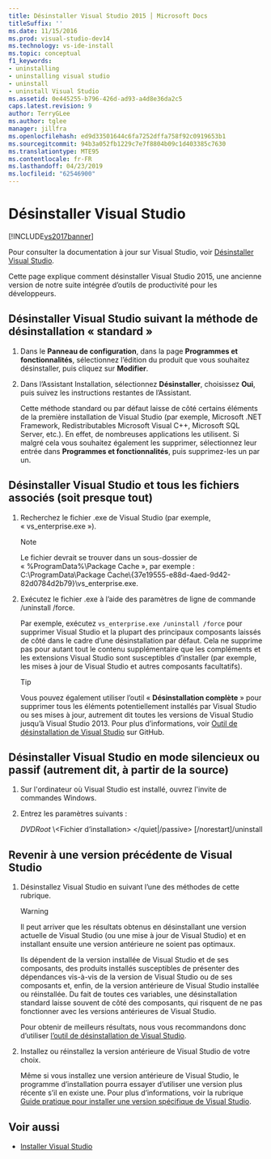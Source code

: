 ```yaml
---
title: Désinstaller Visual Studio 2015 │ Microsoft Docs
titleSuffix: ''
ms.date: 11/15/2016
ms.prod: visual-studio-dev14
ms.technology: vs-ide-install
ms.topic: conceptual
f1_keywords:
- uninstalling
- uninstalling visual studio
- uninstall
- uninstall Visual Studio
ms.assetid: 0e445255-b796-426d-ad93-a4d8e36da2c5
caps.latest.revision: 9
author: TerryGLee
ms.author: tglee
manager: jillfra
ms.openlocfilehash: ed9d33501644c6fa7252dffa758f92c0919653b1
ms.sourcegitcommit: 94b3a052fb1229c7e7f8804b09c1d403385c7630
ms.translationtype: MTE95
ms.contentlocale: fr-FR
ms.lasthandoff: 04/23/2019
ms.locfileid: "62546900"
---
```

# <a name="uninstall-visual-studio"></a>Désinstaller Visual Studio
[!INCLUDE[vs2017banner](../includes/vs2017banner.md)]

Pour consulter la documentation à jour sur Visual Studio, voir [Désinstaller Visual Studio](/visualstudio/install/uninstall-visual-studio).

Cette page explique comment désinstaller Visual Studio 2015, une ancienne version de notre suite intégrée d’outils de productivité pour les développeurs.

## <a name="uninstall-visual-studio-by-using-the-standard-uninstallation-method"></a>Désinstaller Visual Studio suivant la méthode de désinstallation « standard »

1. Dans le **Panneau de configuration**, dans la page **Programmes et fonctionnalités**, sélectionnez l’édition du produit que vous souhaitez désinstaller, puis cliquez sur **Modifier**.

2. Dans l’Assistant Installation, sélectionnez **Désinstaller**, choisissez **Oui**, puis suivez les instructions restantes de l’Assistant.

   Cette méthode standard ou par défaut laisse de côté certains éléments de la première installation de Visual Studio (par exemple, Microsoft .NET Framework, Redistributables Microsoft Visual C++, Microsoft SQL Server, etc.).   En effet, de nombreuses applications les utilisent. Si malgré cela vous souhaitez également les supprimer, sélectionnez leur entrée dans **Programmes et fonctionnalités**, puis supprimez-les un par un.

## <a name="uninstall-visual-studio-and-all-other-related-files-that-is-to-uninstall-almost-everything"></a>Désinstaller Visual Studio et tous les fichiers associés (soit presque tout)

1. Recherchez le fichier .exe de Visual Studio (par exemple, « vs_enterprise.exe »).

    > [!NOTE]
    > Le fichier devrait se trouver dans un sous-dossier de « %ProgramData%\Package Cache », par exemple : C:\ProgramData\Package Cache\\{37e19555-e88d-4aed-9d42-82d0784d2b79}\vs_enterprise.exe.

2. Exécutez le fichier .exe à l’aide des paramètres de ligne de commande /uninstall /force.

     Par exemple, exécutez ```vs_enterprise.exe /uninstall /force``` pour supprimer Visual Studio et la plupart des principaux composants laissés de côté dans le cadre d’une désinstallation par défaut. Cela ne supprime pas pour autant tout le contenu supplémentaire que les compléments et les extensions Visual Studio sont susceptibles d’installer (par exemple, les mises à jour de Visual Studio et autres composants facultatifs).

    > [!TIP]
    > Vous pouvez également utiliser l’outil « **Désinstallation complète** » pour supprimer tous les éléments potentiellement installés par Visual Studio ou ses mises à jour, autrement dit toutes les versions de Visual Studio jusqu’à Visual Studio 2013. Pour plus d’informations, voir [Outil de désinstallation de Visual Studio](https://github.com/Microsoft/VisualStudioUninstaller/releases) sur GitHub.

## <a name="uninstall-visual-studio-in-silent-or-passive-modes-that-is-to-uninstall-from-source"></a>Désinstaller Visual Studio en mode silencieux ou passif (autrement dit, à partir de la source)

1. Sur l'ordinateur où Visual Studio est installé, ouvrez l'invite de commandes Windows.

2. Entrez les paramètres suivants :

     *DVDRoot* \\<Fichier d’installation\> \</quiet&#124;/passive> [/norestart]/uninstall

## <a name="roll-back-to-a-previous-version-or-release-of--visual-studio"></a>Revenir à une version précédente de Visual Studio

1. Désinstallez Visual Studio en suivant l’une des méthodes de cette rubrique.

   > [!WARNING]
   > Il peut arriver que les résultats obtenus en désinstallant une version actuelle de Visual Studio (ou une mise à jour de Visual Studio) et en installant ensuite une version antérieure ne soient pas optimaux.
   >
   > Ils dépendent de la version installée de Visual Studio et de ses composants, des produits installés susceptibles de présenter des dépendances vis-à-vis de la version de Visual Studio ou de ses composants et, enfin, de la version antérieure de Visual Studio installée ou réinstallée.  Du fait de toutes ces variables, une désinstallation standard laisse souvent de côté des composants, qui risquent de ne pas fonctionner avec les versions antérieures de Visual Studio.
   >
   > Pour obtenir de meilleurs résultats, nous vous recommandons donc d’utiliser [l’outil de désinstallation de Visual Studio](https://github.com/Microsoft/VisualStudioUninstaller/releases).

2. Installez ou réinstallez la version antérieure de Visual Studio de votre choix.

   Même si vous installez une version antérieure de Visual Studio, le programme d’installation pourra essayer d’utiliser une version plus récente s’il en existe une. Pour plus d’informations, voir la rubrique [Guide pratique pour installer une version spécifique de Visual Studio](../install/how-to-install-a-specific-release-of-visual-studio.md).

## <a name="see-also"></a>Voir aussi

- [Installer Visual Studio](https://msdn.microsoft.com/library/e2h7fzkw.aspx)